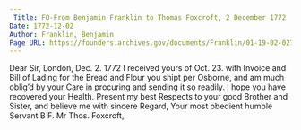 ```yaml
---
 Title: FO-From Benjamin Franklin to Thomas Foxcroft, 2 December 1772
Date: 1772-12-02
Author: Franklin, Benjamin
Page URL: https://founders.archives.gov/documents/Franklin/01-19-02-0270
---
```


Dear Sir,
London, Dec. 2. 1772
I received yours of Oct. 23. with Invoice and Bill of Lading for the Bread and Flour you shipt per Osborne, and am much oblig’d by your Care in procuring and sending it so readily. I hope you have recovered your Health. Present my best Respects to your good Brother and Sister, and believe me with sincere Regard, Your most obedient humble Servant
B F.
Mr Thos. Foxcroft,

